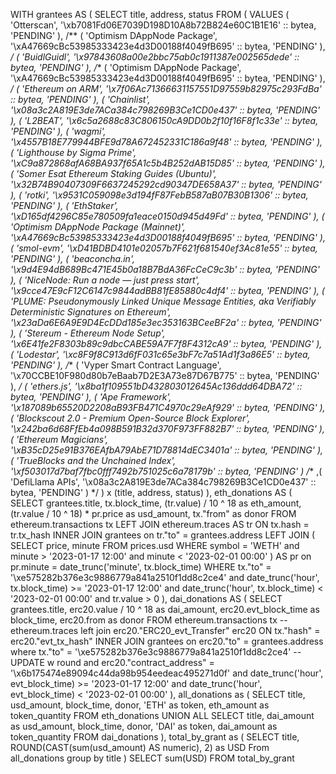 WITH
  grantees AS (
    SELECT
      title,
      address,
      status
    FROM
      (
        VALUES
          (
            'Otterscan',
            '\xb7081Fd06E7039D198D10A8b72B824e60C1B1E16' :: bytea,
            'PENDING'
          ),
          /**
          (
            'Optimism DAppNode Package',
            '\xA47669cBc53985333423e4d3D00188f4049fB695' :: bytea,
            'PENDING'
          ),
          */
          (
            'BuidlGuidl',
            '\x97843608a00e2bbc75ab0c1911387e002565dede' :: bytea,
            'PENDING'
          ),
          /**
          (
            'Optimism DAppNode Package',
            '\xA47669cBc53985333423e4d3D00188f4049fB695' :: bytea,
            'PENDING'
          ),
          */
          (
            'Ethereum on ARM',
            '\x7f06Ac71366631157551D97559b82975c293FdBa' :: bytea,
            'PENDING'
          ),
          (
            'Chainlist',
            '\x08a3c2A819E3de7ACa384c798269B3Ce1CD0e437' :: bytea,
            'PENDING'
          ),
          (
            'L2BEAT',
            '\x6c5a2688c83C806150cA9DD0b2f10f16F8f1c33e' :: bytea,
            'PENDING'
          ),
          (
            'wagmi',
            '\x4557B18E779944BFE9d78A672452331C186a9f48' :: bytea,
            'PENDING'
          ),
          (
            'Lighthouse by Sigma Prime',
            '\xC9a872868afA68BA937f65A1c5b4B252dAB15D85' :: bytea,
            'PENDING'
          ),
          (
            'Somer Esat Ethereum Staking Guides (Ubuntu)',
            '\x32B74B90407309F6637245292cd90347DE658A37' :: bytea,
            'PENDING'
          ),
          (
            'rotki',
            '\x9531C059098e3d194fF87FebB587aB07B30B1306' :: bytea,
            'PENDING'
          ),
          (
            'EthStaker',
            '\xD165df4296C85e780509fa1eace0150d945d49Fd' :: bytea,
            'PENDING'
          ),
          (
            'Optimism DAppNode Package (Mainnet)',
            '\xA47669cBc53985333423e4d3D00188f4049fB695' :: bytea,
            'PENDING'
          ),
          (
            'smol-evm',
            '\xD41BDBD4101e02057b7F621f681540ef3Ac81e55' :: bytea,
            'PENDING'
          ),
          (
            'beaconcha.in',
            '\x9d4E94dB689Bc471E45b0a18B7BdA36FcCeC9c3b' :: bytea,
            'PENDING'
          ),
          (
            'NiceNode: Run a node — just press start',
            '\x9cce47E9cF12C6147c9844adBB81fE85880c4df4' :: bytea,
            'PENDING'
          ),
          (
            'PLUME: Pseudonymously Linked Unique Message Entities, aka Verifiably Deterministic Signatures on Ethereum',
            '\x23aDa6E6A9E9D4EcDDd185e3ec353163BCeeBF2a' :: bytea,
            'PENDING'
          ),
          (
            'Stereum - Ethereum Node Setup',
            '\x6E41fe2F8303b89c9dbcCABE59A7F7f8F4312cA9' :: bytea,
            'PENDING'
          ),
          (
            'Lodestar',
            '\xc8F9f8C913d6fF031c65e3bF7c7a51Ad1f3a86E5' :: bytea,
            'PENDING'
          ),
          /**
          (
            'Vyper Smart Contract Language',
            '\x70CCBE10F980d80b7eBaab7D2E3A73e87D67B775' :: bytea,
            'PENDING'
          ),
          */
          (
            'ethers.js',
            '\x8ba1f109551bD432803012645Ac136ddd64DBA72' :: bytea,
            'PENDING'
          ),
          (
            'Ape Framework',
            '\x187089b65520D2208aB93FB471C4970c29eAf929' :: bytea,
            'PENDING'
          ),
          (
            'Blockscout 2.0 - Premium Open-Source Block Explorer',
            '\x242ba6d68FfEb4a098B591B32d370F973FF882B7' :: bytea,
            'PENDING'
          ),
          (
            'Ethereum Magicians',
            '\xB35cD25e91B376EAfbA79AbE71D78814dEC3401a' :: bytea,
            'PENDING'
          ),
          (
            'TrueBlocks and the Unchained Index',
            '\xf503017d7baf7fbc0fff7492b751025c6a78179b' :: bytea,
            'PENDING'
          )
          /**
          ,(
            'DefiLlama APIs',
            '\x08a3c2A819E3de7ACa384c798269B3Ce1CD0e437' :: bytea,
            'PENDING'
          )
          */
      ) x (title, address, status)
  ),
  eth_donations AS (
    SELECT
      grantees.title,
      tx.block_time,
      (tr.value) / 10 ^ 18 as eth_amount,
      (tr.value / 10 ^ 18) * pr.price as usd_amount,
      tx."from" as donor
    FROM
      ethereum.transactions tx
      LEFT JOIN ethereum.traces AS tr ON tx.hash = tr.tx_hash
      INNER JOIN grantees on tr."to" = grantees.address
      LEFT JOIN (
        SELECT
          price,
          minute
        FROM
          prices.usd
        WHERE
          symbol = 'WETH'
          and minute > '2023-01-17 12:00'
          and minute < '2023-02-01 00:00'
      ) AS pr on pr.minute = date_trunc('minute', tx.block_time)
     WHERE
      tx."to" = '\xe575282b376e3c9886779a841a2510f1dd8c2ce4'
      and date_trunc('hour', tx.block_time) >= '2023-01-17 12:00'
      and date_trunc('hour', tx.block_time) < '2023-02-01 00:00'
      and tr.value > 0
  ),
  dai_donations AS (
    SELECT
      grantees.title,
      erc20.value / 10 ^ 18 as dai_amount,
      erc20.evt_block_time as block_time,
      erc20.from as donor
    FROM
      ethereum.transactions tx --ethereum.traces
      left join erc20."ERC20_evt_Transfer" erc20 ON tx."hash" = erc20."evt_tx_hash"
      INNER JOIN grantees on erc20."to" = grantees.address
    where
      tx."to" = '\xe575282b376e3c9886779a841a2510f1dd8c2ce4' -- UPDATE w round
      and erc20."contract_address" = '\x6b175474e89094c44da98b954eedeac495271d0f'
      and date_trunc('hour', evt_block_time) >= '2023-01-17 12:00'
      and date_trunc('hour', evt_block_time) < '2023-02-01 00:00'
  ),
  all_donations as (
    SELECT
      title,
      usd_amount,
      block_time,
      donor,
      'ETH' as token,
      eth_amount as token_quantity
    FROM
      eth_donations
    UNION ALL
    SELECT
      title,
      dai_amount as usd_amount,
      block_time,
      donor,
      'DAI' as token,
      dai_amount as token_quantity
    FROM
      dai_donations
  ),
  total_by_grant as (
    SELECT
      title,
      ROUND(CAST(sum(usd_amount) AS numeric), 2) as USD
    From
      all_donations
    group by
      title
  )
SELECT
  sum(USD)
FROM
 total_by_grant
